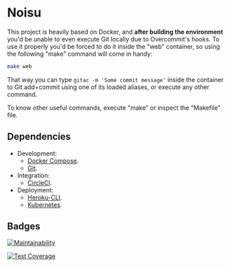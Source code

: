 # Noisu

This project is heavily based on Docker, and **after building the environment** you'd be unable to even execute Git locally due to Overcommit's hooks. To use it properly you'd be forced to do it inside the "web" container, so using the following "make" command will come in handy:

```bash
make web
```

That way you can type `gitac -m 'Some commit message'` inside the container to Git add+commit using one of its loaded aliases, or execute any other command.

To know other useful commands, execute "make" or inspect the "Makefile" file.

## Dependencies

- Development:
    * [Docker Compose](https://docs.docker.com/compose/install/).
    * [Git](https://www.atlassian.com/es/git/tutorials/install-git).
- Integration:
    * [CircleCI](https://circleci.com/docs/2.0/getting-started/#section=getting-started).
- Deployment:
    * [Heroku-CLI](https://devcenter.heroku.com/articles/heroku-cli#download-and-install).
    * [Kubernetes](https://kubernetes.io).

## Badges

[![Maintainability](https://api.codeclimate.com/v1/badges/565515be775b0f60382f/maintainability)](https://codeclimate.com/github/d-herrero/noisu/maintainability)

[![Test Coverage](https://api.codeclimate.com/v1/badges/565515be775b0f60382f/test_coverage)](https://codeclimate.com/github/d-herrero/noisu/test_coverage)
